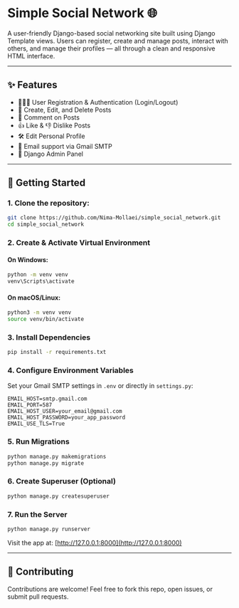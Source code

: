 
# Simple Social Network 🌐

A user-friendly Django-based social networking site built using Django Template views. Users can register, create and manage posts, interact with others, and manage their profiles — all through a clean and responsive HTML interface.

---

## ✨ Features

- 🧑‍🤝‍🧑 User Registration & Authentication (Login/Logout)
- 📝 Create, Edit, and Delete Posts
- 💬 Comment on Posts
- 👍 Like & 👎 Dislike Posts
- 🛠️ Edit Personal Profile
- 📧 Email support via Gmail SMTP
- 🧭 Django Admin Panel

---

## 🚀 Getting Started

### 1. Clone the repository:

```bash
git clone https://github.com/Nima-Mollaei/simple_social_network.git
cd simple_social_network
````

### 2. Create & Activate Virtual Environment

#### On Windows:

```bash
python -m venv venv
venv\Scripts\activate
```

#### On macOS/Linux:

```bash
python3 -m venv venv
source venv/bin/activate
```

### 3. Install Dependencies

```bash
pip install -r requirements.txt
```

### 4. Configure Environment Variables

Set your Gmail SMTP settings in `.env` or directly in `settings.py`:

```env
EMAIL_HOST=smtp.gmail.com
EMAIL_PORT=587
EMAIL_HOST_USER=your_email@gmail.com
EMAIL_HOST_PASSWORD=your_app_password
EMAIL_USE_TLS=True
```

### 5. Run Migrations

```bash
python manage.py makemigrations
python manage.py migrate
```

### 6. Create Superuser (Optional)

```bash
python manage.py createsuperuser
```

### 7. Run the Server

```bash
python manage.py runserver
```

Visit the app at: [http://127.0.0.1:8000](http://127.0.0.1:8000)

---

## 🤝 Contributing

Contributions are welcome! Feel free to fork this repo, open issues, or submit pull requests.




